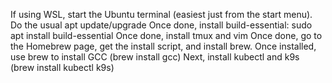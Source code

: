 If using WSL, start the Ubuntu terminal (easiest just from the start menu).
Do the usual apt update/upgrade
Once done, install build-essential:  sudo apt install build-essential
Once done, install tmux and vim
Once done, go to the Homebrew page, get the install script, and install brew.
Once installed, use brew to install GCC (brew install gcc)
Next, install kubectl and k9s (brew install kubectl k9s)